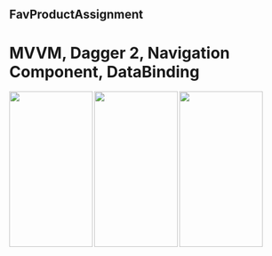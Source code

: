 ## FavProductAssignment
# MVVM, Dagger 2, Navigation Component, DataBinding

<a href="url"><img src="https://user-images.githubusercontent.com/131846090/234671625-765133ad-d630-4617-8051-77d8bb99a22e.png" align="left" height="280" width="150" ></a>

<a href="url"><img src="https://user-images.githubusercontent.com/131846090/234671636-0b111796-920d-47d1-b21b-1654336dddc9.png" align="left" height="280" width="150" ></a>

<a href="url"><img src="https://user-images.githubusercontent.com/131846090/234671638-aae186f4-4356-4a85-bb85-3a162c490be7.png" align="left" height="280" width="150" ></a>



